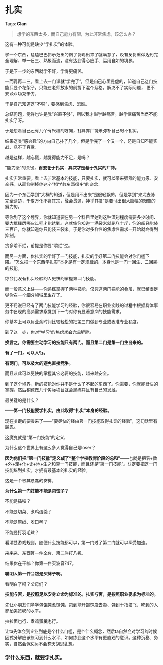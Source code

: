 # 扎实

Tags: **Clan**

> 想学的东西太多，而自己能力有限，为此非常焦虑，该怎么办？



这有一种可能是缺少“学扎实”的体验。

学一个东西，磕磕巴巴把示范里的例子复现出来了就满意了，没有反复重做达到完全理解、举一反三、熟极而流，没有达到得心应手、运用自如的境界。

于是下一步的东西就学不好，学得更痛苦。

一而再再二三，看上去一门课就“学完了”，但是自己心里是虚的，知道自己这门技能只是个花架子，只能在老师放水的前提下混个及格。解决不了实际问题， 更不要谈市场竞争力。

于是自己知道这“不够”，要感到焦虑、恐慌。

总结问题，觉得也许是我“兴趣不够”，所以我才越学越痛苦。越学越痛苦当然不能扎实了呀。

于是想着自己还有几个有兴趣的方向，打算靠广博来弥补自己的不扎实。

结果这类“感兴趣”的方向自己扑了几个，但是学完了一个又一个，还是自知不能实战，见不了真章。

越是这样，越心慌，越觉得能力不足，是吗？

“能力感”的关键，**首要在于扎实，其次才是基于扎实的广博。**

扎实非常重要。看上去非常基本的技能，只要扎实，就可以带来强烈的能力感、安全感，从而抑制掉你这个“想学的东西很多”的杂念。

因为一个东西学到“大概的知道，但是用不出来”是很轻飘的，但是学到“来龙去脉完全清楚，千变万化不离其宗，融会贯通，神乎其技”是要付出很大篇幅的艰苦的努力的。

等你到了这个境界，你就知道要在另一个科目里达到这种深刻程度需要多少时间、要大概经历哪些过程才能达到。这就像你知道一满袋米就是八十斤，你的船只能装三百斤，你就知道你只能装三袋米。于是你对多样性的焦虑性需求一开始就会得到抑制。

贪多嚼不烂，前提是你要“嚼烂”过。

而另一方面，你扎实的学好了一门技能，扎实的学好第二门技能会对你门槛下降。“怎么把一个东西学扎实“本身是有一定规律的，本身也是一门一回生、二回熟的技能。

你会比没有扎实经验的人更快的掌握第二门技能。

而一般意义上讲——你熟练掌握了两种技能，仅凭这两门技能的叠加，就已经很足够你在一个细分领域里生存了。

更不用说已经有了两门技能学习的经验，你很容易在职业实践的过程中根据具体事务中出现的高频需求察觉到下一门对你有显著意义的技能需求。

你基本上可以用业余时间比较轻松的把第三门做到专业或者准专业程度。

到了这一步，你对“学习”的焦虑就会完全解除。

**换言之，你需要主动学习的技能只有两门。而且第二门是第一门生出来的。**

**有了一门，可以入行。**

**有两门，可以极大的避免直接竞争。**

而且从此可以更快的掌握其它必要的技能，越来越安全。

到了这个境界，新的技能对你并不是什么了不起的东西了。你需要，你就能很快的掌握，然后稍微做几个实际项目就会熟练并且有自己的发展。

最关键的是什么？

**——第一门技能要学扎实，由此取得“扎实”本身的经验。**

  


现在关键的要害来了——“要尽快的经由第一门技能取得扎实的经验”，这句话里有魔鬼。

这魔鬼就是“第一门技能”的定义。

为什么这个世界上有这么多人觉得自己是loser？

**因为他们把“第一门技能”定义成了“整个学校教育阶段的总和”**——也就是把语+数+外+理+化+史+地+生之和算一门技能，而且还是“第一门技能”。认定要把这一门技能练到扎实，才拥有最基本的扎实的经验。

这是一个极其愚蠢的安排。

**为什么第一门技能不能是包饺子？**

不能是插秧？

不能是切菜、煮鸡蛋羹？

不能是剪纸、吹口琴？

不能是打羽毛球？

看清楚游戏规则，随便什么技能都可以，第一门过了第二门就可以享受加速。

来来来，东西第一件全价，第二件打八折。

结果你在干嘛？你第一件买波音747。

**聪明人第一件当然是买袜子啊。**

  


看明白了吗？父母们？

**技能与否，是按照足以安身立命为标准的。扎实与否，是按照职业要求为标准的。**

先让小朋友们学学包馄饨煮馄饨，包到能开馄饨店去卖、包到十指如飞、吃到的人都拍案赞叹的水平。

拉拉面也行、煮鸡蛋羹也行。

让ta先体会到专业到底是个什么门槛，是个什么概念，然后ta自然会对学习的时候因式分解应该练习到什么水平、如何练到这个水平有更直观的意识。这种沉稳、务实，自然会保佑ta不会整天胡思乱想。

  


### 学什么东西，就要学扎实。




